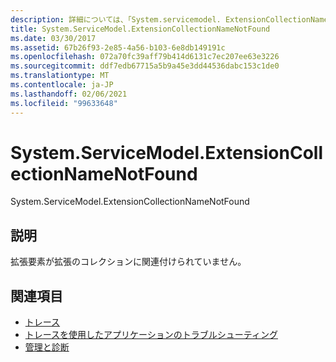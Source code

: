 ```yaml
---
description: 詳細については、「System.servicemodel. ExtensionCollectionNameNotFound」を参照してください。
title: System.ServiceModel.ExtensionCollectionNameNotFound
ms.date: 03/30/2017
ms.assetid: 67b26f93-2e85-4a56-b103-6e8db149191c
ms.openlocfilehash: 072a70fc39aff79b414d6131c7ec207ee63e3226
ms.sourcegitcommit: ddf7edb67715a5b9a45e3dd44536dabc153c1de0
ms.translationtype: MT
ms.contentlocale: ja-JP
ms.lasthandoff: 02/06/2021
ms.locfileid: "99633648"
---
```

# <a name="systemservicemodelextensioncollectionnamenotfound"></a>System.ServiceModel.ExtensionCollectionNameNotFound

System.ServiceModel.ExtensionCollectionNameNotFound  
  
## <a name="description"></a>説明  

 拡張要素が拡張のコレクションに関連付けられていません。  
  
## <a name="see-also"></a>関連項目

- [トレース](index.md)
- [トレースを使用したアプリケーションのトラブルシューティング](using-tracing-to-troubleshoot-your-application.md)
- [管理と診断](../index.md)

